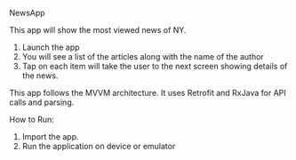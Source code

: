 NewsApp 

This app will show the most viewed news of NY.

1. Launch the app
2. You will see a list of the articles along with the name of the author
3. Tap on each item will take the user to the next screen showing details of the news.

This app follows the MVVM architecture.
It uses Retrofit and RxJava for API calls and parsing.

How to Run:
1. Import the app.
2. Run the application on device or emulator
